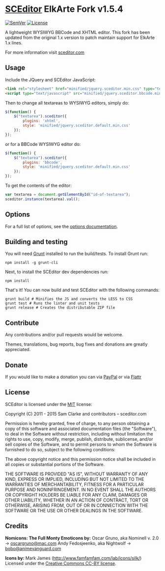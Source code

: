 # [SCEditor](http://www.sceditor.com/) ElkArte Fork v1.5.4

[![SemVer](http://img.shields.io/:semver-✓-brightgreen.svg?style=flat-square)](http://semver.org)
[![License](http://img.shields.io/npm/l/sceditor.svg?style=flat-square)](https://github.com/samclarke/SCEditor/blob/master/MIT.txt)

A lightweight WYSIWYG BBCode and XHTML editor.  This fork has been updated from the original 1.x version to patch maintain support for ElkArte 1.x lines.

For more information visit [sceditor.com](http://www.sceditor.com/)

## Usage

Include the JQuery and SCEditor JavaScript:

```html
<link rel="stylesheet" href="minified/jquery.sceditor.min.css" type="text/css" media="all" />
<script type="text/javascript" src="minified/jquery.sceditor.bbcode.min.js"></script>
```

Then to change all textareas to WYSIWYG editors, simply do:

```js
$(function() {
	$("textarea").sceditor({
		plugins: 'xhtml',
		style: 'minified/jquery.sceditor.default.min.css'
	});
});
```

or for a BBCode WYSIWYG editor do:

```js
$(function() {
	$("textarea").sceditor({
		plugins: 'bbcode',
		style: 'minified/jquery.sceditor.default.min.css'
	});
});
```

To get the contents of the editor:

```js
var textarea = document.getElementById("id-of-textarea");
sceditor.instance(textarea).val();
```


## Options

For a full list of options, see the [options documentation](http://www.sceditor.com/documentation/options/).



## Building and testing

You will need [Grunt](http://gruntjs.com/) installed to run the build/tests. To install Grunt run:

    npm install -g grunt-cli

Next, to install the SCEditor dev dependencies run:

    npm install

That's it! You can now build and test SCEditor with the following commands:

    grunt build # Minifies the JS and converts the LESS to CSS
    grunt test # Runs the linter and unit tests
    grunt release # Creates the distributable ZIP file



## Contribute

Any contributions and/or pull requests would be welcome.

Themes, translations, bug reports, bug fixes and donations are greatly appreciated.



## Donate

If you would like to make a donation you can via
[PayPal](https://www.paypal.com/cgi-bin/webscr?cmd=_s-xclick&hosted_button_id=AVJSF5NEETYYG)
or via [Flattr](http://flattr.com/thing/400345/SCEditor)



## License

SCEditor is licensed under the [MIT](http://www.opensource.org/licenses/mit-license.php) license:


Copyright (C) 2011 - 2015 Sam Clarke and contributors – sceditor.com

Permission is hereby granted, free of charge, to any person obtaining a copy of this software and associated documentation files (the "Software"), to deal in the Software without restriction, including without limitation the rights to use, copy, modify, merge, publish, distribute, sublicense, and/or sell copies of the Software, and to permit persons to whom the Software is furnished to do so, subject to the following conditions:

The above copyright notice and this permission notice shall be included in all copies or substantial portions of the Software.

THE SOFTWARE IS PROVIDED "AS IS", WITHOUT WARRANTY OF ANY KIND, EXPRESS OR IMPLIED, INCLUDING BUT NOT LIMITED TO THE WARRANTIES OF MERCHANTABILITY, FITNESS FOR A PARTICULAR PURPOSE AND NONINFRINGEMENT. IN NO EVENT SHALL THE AUTHORS OR COPYRIGHT HOLDERS BE LIABLE FOR ANY CLAIM, DAMAGES OR OTHER LIABILITY, WHETHER IN AN ACTION OF CONTRACT, TORT OR OTHERWISE, ARISING FROM, OUT OF OR IN CONNECTION WITH THE SOFTWARE OR THE USE OR OTHER DEALINGS IN THE SOFTWARE.



## Credits

**Nomicons: The Full Monty Emoticons by:**
Oscar Gruno, aka Nominell v. 2.0 -> oscargruno@mac.com
Andy Fedosjeenko, aka Nightwolf -> bobo@animevanguard.com

**Icons by:**
Mark James (http://www.famfamfam.com/lab/icons/silk/)
Licensed under the [Creative Commons CC-BY license](http://creativecommons.org/licenses/by/3.0/).